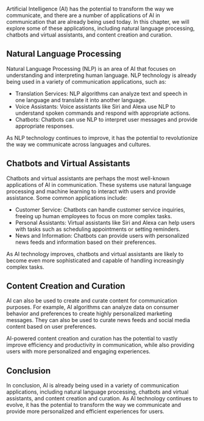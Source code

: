 
Artificial Intelligence (AI) has the potential to transform the way we communicate, and there are a number of applications of AI in communication that are already being used today. In this chapter, we will explore some of these applications, including natural language processing, chatbots and virtual assistants, and content creation and curation.

Natural Language Processing
---------------------------

Natural Language Processing (NLP) is an area of AI that focuses on understanding and interpreting human language. NLP technology is already being used in a variety of communication applications, such as:

* Translation Services: NLP algorithms can analyze text and speech in one language and translate it into another language.
* Voice Assistants: Voice assistants like Siri and Alexa use NLP to understand spoken commands and respond with appropriate actions.
* Chatbots: Chatbots can use NLP to interpret user messages and provide appropriate responses.

As NLP technology continues to improve, it has the potential to revolutionize the way we communicate across languages and cultures.

Chatbots and Virtual Assistants
-------------------------------

Chatbots and virtual assistants are perhaps the most well-known applications of AI in communication. These systems use natural language processing and machine learning to interact with users and provide assistance. Some common applications include:

* Customer Service: Chatbots can handle customer service inquiries, freeing up human employees to focus on more complex tasks.
* Personal Assistants: Virtual assistants like Siri and Alexa can help users with tasks such as scheduling appointments or setting reminders.
* News and Information: Chatbots can provide users with personalized news feeds and information based on their preferences.

As AI technology improves, chatbots and virtual assistants are likely to become even more sophisticated and capable of handling increasingly complex tasks.

Content Creation and Curation
-----------------------------

AI can also be used to create and curate content for communication purposes. For example, AI algorithms can analyze data on consumer behavior and preferences to create highly personalized marketing messages. They can also be used to curate news feeds and social media content based on user preferences.

AI-powered content creation and curation has the potential to vastly improve efficiency and productivity in communication, while also providing users with more personalized and engaging experiences.

Conclusion
----------

In conclusion, AI is already being used in a variety of communication applications, including natural language processing, chatbots and virtual assistants, and content creation and curation. As AI technology continues to evolve, it has the potential to transform the way we communicate and provide more personalized and efficient experiences for users.
